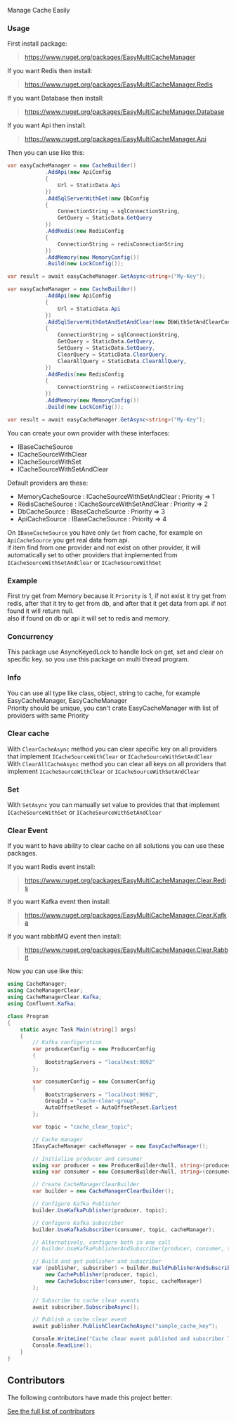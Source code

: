 Manage Cache Easily

### Usage

First install package:

> https://www.nuget.org/packages/EasyMultiCacheManager

If you want Redis then install:  

> https://www.nuget.org/packages/EasyMultiCacheManager.Redis

If you want Database then install:

> https://www.nuget.org/packages/EasyMultiCacheManager.Database

If you want Api then install:

> https://www.nuget.org/packages/EasyMultiCacheManager.Api  

Then you can use like this:  

```csharp
var easyCacheManager = new CacheBuilder()
            .AddApi(new ApiConfig
            {
                Url = StaticData.Api
            })
            .AddSqlServerWithGet(new DbConfig
            {
                ConnectionString = sqlConnectionString,
                GetQuery = StaticData.GetQuery
            })
			.AddRedis(new RedisConfig
            {
                ConnectionString = redisConnectionString
            })
            .AddMemory(new MemoryConfig())
            .Build(new LockConfig());

var result = await easyCacheManager.GetAsync<string>("My-Key");
```

```csharp
var easyCacheManager = new CacheBuilder()
            .AddApi(new ApiConfig
            {
                Url = StaticData.Api
            })
            .AddSqlServerWithGetAndSetAndClear(new DbWithSetAndClearConfig
            {
                ConnectionString = sqlConnectionString,
                GetQuery = StaticData.GetQuery,
                SetQuery = StaticData.SetQuery,
                ClearQuery = StaticData.ClearQuery,
                ClearAllQuery = StaticData.ClearAllQuery,
            })
			.AddRedis(new RedisConfig
            {
                ConnectionString = redisConnectionString
            })
            .AddMemory(new MemoryConfig())
            .Build(new LockConfig());

var result = await easyCacheManager.GetAsync<string>("My-Key");
```

You can create your own provider with these interfaces:

 - IBaseCacheSource
 - ICacheSourceWithClear
 - ICacheSourceWithSet
 - ICacheSourceWithSetAndClear

Default providers are these:

 - MemoryCacheSource : ICacheSourceWithSetAndClear : Priority => 1
 - RedisCacheSource : ICacheSourceWithSetAndClear : Priority => 2
 - DbCacheSource : IBaseCacheSource : Priority => 3
 - ApiCacheSource : IBaseCacheSource : Priority => 4

On `IBaseCacheSource` you have only `Get` from cache, for example on `ApiCacheSource` you get real data from api.  
if item find from one provider and not exist on other provider, it will automatically set to other providers that implemented from `ICacheSourceWithSetAndClear` or `ICacheSourceWithSet`  

### Example
First try get from Memory because it `Priority` is 1, if not exist it try get from redis, after that it try to get from db, and after that it get data from api. if not found it will return null.  
also if found on db or api it will set to redis and memory.  

### Concurrency
This package use AsyncKeyedLock to handle lock on get, set and clear on specific key. so you use this package on multi thread program.  

### Info
You can use all type like class, object, string to cache, for example EasyCacheManager, EasyCacheManager<MyClass>  
Priority should be unique, you can't crate EasyCacheManager with list of providers with same Priority

### Clear cache
With `ClearCacheAsync` method you can clear specific key on all providers that implement `ICacheSourceWithClear` or `ICacheSourceWithSetAndClear`  
With `ClearAllCacheAsync` method you can clear all keys on all providers that implement `ICacheSourceWithClear` or `ICacheSourceWithSetAndClear`

### Set
With `SetAsync` you can manually set value to provides that that implement `ICacheSourceWithSet` or `ICacheSourceWithSetAndClear`

### Clear Event
If you want to have ability to clear cache on all solutions you can use these packages.  

If you want Redis event install:

> https://www.nuget.org/packages/EasyMultiCacheManager.Clear.Redis

If you want Kafka event then install:

> https://www.nuget.org/packages/EasyMultiCacheManager.Clear.Kafka

If you want rabbitMQ event then install:

> https://www.nuget.org/packages/EasyMultiCacheManager.Clear.Rabbit

Now you can use like this:

```csharp
using CacheManager;
using CacheManagerClear;
using CacheManagerClear.Kafka;
using Confluent.Kafka;

class Program
{
    static async Task Main(string[] args)
    {
        // Kafka configuration
        var producerConfig = new ProducerConfig
        {
            BootstrapServers = "localhost:9092"
        };

        var consumerConfig = new ConsumerConfig
        {
            BootstrapServers = "localhost:9092",
            GroupId = "cache-clear-group",
            AutoOffsetReset = AutoOffsetReset.Earliest
        };

        var topic = "cache_clear_topic";

        // Cache manager
        IEasyCacheManager cacheManager = new EasyCacheManager();

        // Initialize producer and consumer
        using var producer = new ProducerBuilder<Null, string>(producerConfig).Build();
        using var consumer = new ConsumerBuilder<Null, string>(consumerConfig).Build();

        // Create CacheManagerClearBuilder
        var builder = new CacheManagerClearBuilder();

        // Configure Kafka Publisher
        builder.UseKafkaPublisher(producer, topic);

        // Configure Kafka Subscriber
        builder.UseKafkaSubscriber(consumer, topic, cacheManager);

        // Alternatively, configure both in one call
        // builder.UseKafkaPublisherAndSubscriber(producer, consumer, topic, cacheManager);

        // Build and get publisher and subscriber
        var (publisher, subscriber) = builder.BuildPublisherAndSubscriber(
            new CachePublisher(producer, topic),
            new CacheSubscriber(consumer, topic, cacheManager)
        );

        // Subscribe to cache clear events
        await subscriber.SubscribeAsync();

        // Publish a cache clear event
        await publisher.PublishClearCacheAsync("sample_cache_key");

        Console.WriteLine("Cache clear event published and subscriber listening...");
        Console.ReadLine();
    }
}
```

## Contributors
The following contributors have made this project better:

[See the full list of contributors](./CONTRIBUTORS.md)


